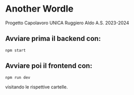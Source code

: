 # Another Wordle
Progetto Capolavoro UNICA
Ruggiero Aldo A.S. 2023-2024

## Avviare prima il backend con:
```npm start```

## Avviare poi il frontend con:
```npm run dev```

visitando le rispettive cartelle.
